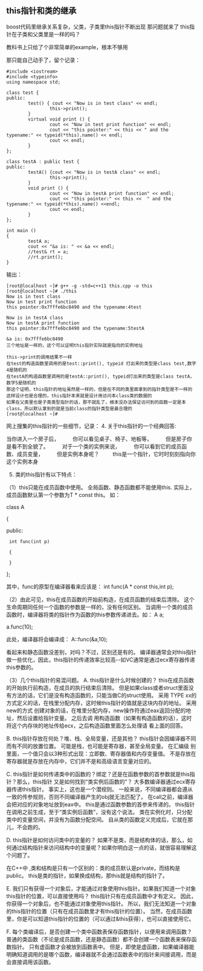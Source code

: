 ## this指针和类的继承

boost代码里继承关系复杂，父类，子类里this指针不断出现
那问题就来了
this指针在子类和父类里是一样的吗？

教科书上只给了个非常简单的example，根本不够用

那只能自己动手了，留个记录：
```
#include <iostream>
#include <typeinfo>
using namespace std;

class test {
public:
        test() { cout << "Now is in test class" << endl;
                this->print();
        }
        virtual void print () {
                cout << "Now in test print function" << endl;
                cout << "this pointer:" << this << " and the typename:" << typeid(*this).name() << endl;
                cout << endl;
        }
};

class testA : public test {
public:
        testA() {cout << "Now is in testA class" << endl;
                this->print();
        }
        void print () {
                cout << "Now in testA print function" << endl;
                cout << "this pointer:" << this <<  " and the typename:" << typeid(*this).name() <<endl;
                cout << endl;
        }
};

int main ()
{
        testA a;
        cout << "&a is: " << &a << endl;
        //test& rt = a;
        //rt.print();
}
```
输出：
```
[root@localhost ~]# g++ -g -std=c++11 this.cpp -o this
[root@localhost ~]# ./this
Now is in test class
Now in test print function
this pointer:0x7fffe6bc8490 and the typename:4test

Now is in testA class
Now in testA print function
this pointer:0x7fffe6bc8490 and the typename:5testA

&a is: 0x7fffe6bc8490
三个地址是一样的，这个可以证明this指针实际就是指向的实例地址

this->print的调用结果不一样
在test的构造函数里调用的是test::print(), typeid 打出来的类型是class test,数字4是随机的
在testA的构造函数里调用的是testA::print(), typeid打出来的类型是class testA，数字5是随机的
那这个证明，this指针的地址虽然是一样的，但是在不同的类里面拿到的指针类型是不一样的
这样设计也是合理的，this指针本来就是设计用访问本class类的数据的
如果在父类里也是子类类型指针的话，那不就乱了，根本没办法保证访问到的函数一定是本class，所以默认拿到的就是当前class的指针类型是最合理的
[root@localhost ~]#
```

网上搜集的this指针的一些细节，记录：
4. 关于this指针的一个经典回答:

当你进入一个房子后， 　　
你可以看见桌子、椅子、地板等， 　　
但是房子你是看不到全貌了。 　　
对于一个类的实例来说， 　　
你可以看到它的成员函数、成员变量， 　　
但是实例本身呢？ 　　
this是一个指针，它时时刻刻指向你这个实例本身

5. 类的this指针有以下特点：

（1）this只能在成员函数中使用。
全局函数、静态函数都不能使用this.
实际上，成员函数默认第一个参数为T * const this。
如：

 class A

 {

  public:

     int func(int p)

     {

     }

 };

其中，func的原型在编译器看来应该是：
  int func(A * const this,int p);

（2）由此可见，this在成员函数的开始前构造，在成员函数的结束后清除。
这个生命周期同任何一个函数的参数是一样的，没有任何区别。
当调用一个类的成员函数时，编译器将类的指针作为函数的this参数传递进去。如：
A a;

a.func(10);

此处，编译器将会编译成：
A::func(&a,10);

看起来和静态函数没差别，对吗？不过，区别还是有的。
编译器通常会对this指针做一些优化，因此，this指针的传递效率比较高--如VC通常是通过ecx寄存器传递this参数的。

（3）几个this指针的易混问题。
A. this指针是什么时候创建的？
this在成员函数的开始执行前构造，在成员的执行结束后清除。
但是如果class或者struct里面没有方法的话，它们是没有构造函数的，只能当做C的struct使用。
采用 TYPE xx的方式定义的话，在栈里分配内存，这时候this指针的值就是这块内存的地址。
采用new的方式 创建对象的话，在堆里分配内存，new操作符通过eax返回分配的地址，然后设置给指针变量。
之后去调 用构造函数（如果有构造函数的话），这时将这个内存块的地址传给ecx，之后构造函数里面怎么处理请 看上面的回答。

B. this指针存放在何处？堆、栈、全局变量，还是其他？
this指针会因编译器不同而有不同的放置位置。
可能是栈，也可能是寄存器，甚至全局变量。
在汇编级 别里面，一个值只会以3种形式出现：立即数、寄存器值和内存变量值。
不是存放在寄存器就是存放在内存中，它们并不是和高级语言变量对应的。

C. this指针是如何传递类中的函数的？绑定？还是在函数参数的首参数就是this指针？那么，this指针 又是如何找到“类实例后函数的”？
大多数编译器通过ecx寄存器传递this指针。
事实上，这也是一个潜规则。
一般来说，不同编译器都会遵从一致的传参规则，否则不同编译器产生的obj就无法匹配了。
在call之前，编译器会把对应的对象地址放到eax中。
this是通过函数参数的首参来传递的。
this指针在调用之前生成，至于“类实例后函数”，没有这个说法。
类在实例化时，只分配类中的变量空间，并没有为函数分配空间。
自从类的函数定义完成后，它就在那儿，不会跑的。

D. this指针是如何访问类中的变量的？
如果不是类，而是结构体的话，那么，如何通过结构指针来访问结构中的变量呢？如果你明白这一点的话，就很容易理解这个问题了。

在C++中 ,类和结构是只有一个区别的：类的成员默认是private，而结构是public。
this是类的指针，如果换成结构，那this就是结构的指针了。

E. 我们只有获得一个对象后，才能通过对象使用this指针。如果我们知道一个对象this指针的位置，可以直接使用吗？
this指针只有在成员函数中才有定义。
因此，你获得一个对象后，也不能通过对象使用this指针。
所以，我们无法知道一个对象的this指针的位置（只有在成员函数里才有this指针的位置）。
当然，在成员函数里，你是可以知道this指针的位置的（可以通过&this获得），也可以直接使用它。

F. 每个类编译后，是否创建一个类中函数表保存函数指针，以便用来调用函数？
普通的类函数（不论是成员函数，还是静态函数）都不会创建一个函数表来保存函数指针。
只有虚函数才会被放到函数表中。
但是，即使是虚函数，如果编译器能明确知道调用的是哪个函数，编译器就不会通过函数表中的指针来间接调用，而是会直接调用该函数。
